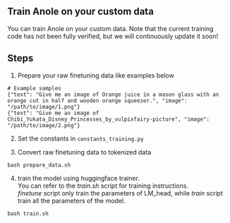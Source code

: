 ## Train Anole on your custom data

You can train Anole on your custom data. Note that the current training code has not been fully verified, but we will continuously update it soon!

## Steps 

1. Prepare your raw finetuning data like examples below

```
# Example samples
{"text": "Give me an image of Orange juice in a mason glass with an orange cut in half and wooden orange squeezer.", "image": "/path/to/image/1.png"}
{"text": "Give me an image of Chibi_Yukata_Disney_Princesses_by_vulpixfairy-picture", "image": "/path/to/image/2.png"}
```

2. Set the constants in `constants_training.py`

3. Convert raw finetuning data to tokenized data
```
bash prepare_data.sh
```

4. train the model using huggingface trainer.\
You can refer to the *train.sh* script for training instructions.\
*finetune* script only train the parameters of LM_head, while *train* script train all the parameters of the model.
```
bash train.sh
```